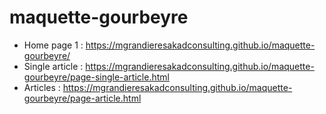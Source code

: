 # maquette-gourbeyre
- Home page 1 : https://mgrandieresakadconsulting.github.io/maquette-gourbeyre/   
- Single article : https://mgrandieresakadconsulting.github.io/maquette-gourbeyre/page-single-article.html  
- Articles : https://mgrandieresakadconsulting.github.io/maquette-gourbeyre/page-article.html  
